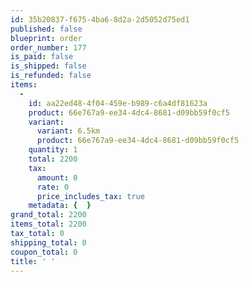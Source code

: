```yaml
---
id: 35b20837-f675-4ba6-8d2a-2d5052d75ed1
published: false
blueprint: order
order_number: 177
is_paid: false
is_shipped: false
is_refunded: false
items:
  -
    id: aa22ed48-4f04-459e-b989-c6a4df81623a
    product: 66e767a9-ee34-4dc4-8681-d09bb59f0cf5
    variant:
      variant: 6.5km
      product: 66e767a9-ee34-4dc4-8681-d09bb59f0cf5
    quantity: 1
    total: 2200
    tax:
      amount: 0
      rate: 0
      price_includes_tax: true
    metadata: {  }
grand_total: 2200
items_total: 2200
tax_total: 0
shipping_total: 0
coupon_total: 0
title: ' '
---
```

